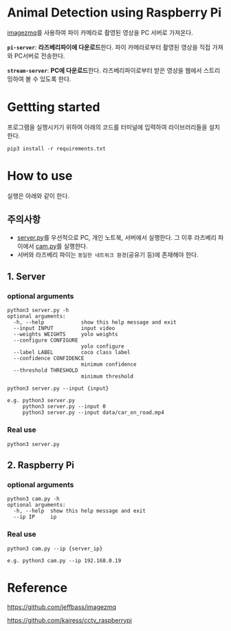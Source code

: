 # Animal Detection using Raspberry Pi

[imagezmq](https://github.com/jeffbass/imagezmq)를 사용하여 파이 카메라로 촬영된 영상을 PC 서버로 가져온다.

**`pi-server`**: **라즈베리파이에 다운로드**한다. 파이 카메라로부터 촬영된 영상을 직접 가져와 PC서버로 전송한다.

**`stream-server`**: **PC에 다운로드**한다. 라즈베리파이로부터 받은 영상을 웹에서 스트리밍하여 볼 수 있도록 한다.

# Gettting started

프로그램을 실행시키기 위하여 아래의 코드를 터미널에 입력하여 라이브러리들을 설치한다.

```Shell
pip3 install -r requirements.txt
```

# How to use

실행은 아래와 같이 한다.

## 주의사항

-   [server.py](https://github.com/thispath98/Animal-Detection-using-Raspberry-Pi/tree/master/server.py)를 우선적으로 PC, 개인 노트북, 서버에서 실행한다. 그 이후 라즈베리 파이에서 [cam.py](https://github.com/thispath98/Animal-Detection-using-Raspberry-Pi/tree/master/cam.py)를 실행한다.
-   서버와 라즈베리 파이는 `동일한 네트워크 환경`(공유기 등)에 존재해야 한다.

## 1. Server

### optional arguments

```Shell
python3 server.py -h
optional arguments:
  -h, --help            show this help message and exit
  --input INPUT         input video
  --weights WEIGHTS     yolo weights
  --configure CONFIGURE
                        yolo configure
  --label LABEL         coco class label
  --confidence CONFIDENCE
                        minimum confidence
  --threshold THRESHOLD
                        minimum threshold
```

```Shell
python3 server.py --input {input}

e.g. python3 server.py
     python3 server.py --input 0
     python3 server.py --input data/car_on_road.mp4
```

### Real use

```Shell
python3 server.py
```

## 2. Raspberry Pi

### optional arguments

```Shell
python3 cam.py -h
optional arguments:
  -h, --help  show this help message and exit
  --ip IP     ip
```

### Real use

```Shell
python3 cam.py --ip {server_ip}

e.g. python3 cam.py --ip 192.168.0.19
```

# Reference

https://github.com/jeffbass/imagezmq

https://github.com/kairess/cctv_raspberrypi
